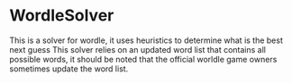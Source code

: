 # WordleSolver
This is a solver for wordle, it uses heuristics to determine what is the best next guess
This solver relies on an updated word list that contains all possible words, it should be noted that the official worldle game owners sometimes update the word list.
